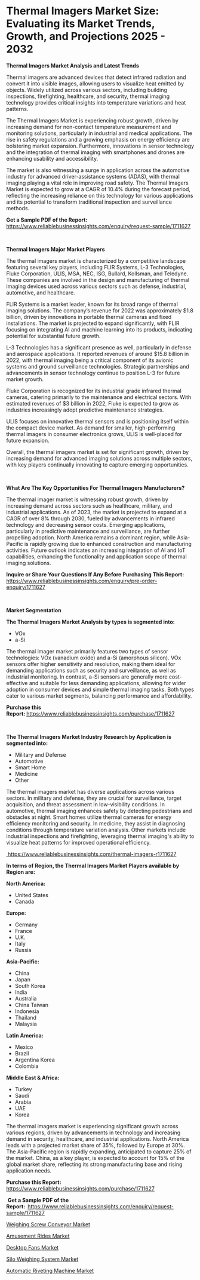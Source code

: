 <p><h1>Thermal Imagers Market Size: Evaluating its Market Trends, Growth, and Projections 2025 - 2032</h1></p><p><strong>Thermal Imagers Market Analysis and Latest Trends</strong></p>
<p><p>Thermal imagers are advanced devices that detect infrared radiation and convert it into visible images, allowing users to visualize heat emitted by objects. Widely utilized across various sectors, including building inspections, firefighting, healthcare, and security, thermal imaging technology provides critical insights into temperature variations and heat patterns. </p><p>The Thermal Imagers Market is experiencing robust growth, driven by increasing demand for non-contact temperature measurement and monitoring solutions, particularly in industrial and medical applications. The rise in safety regulations and a growing emphasis on energy efficiency are bolstering market expansion. Furthermore, innovations in sensor technology and the integration of thermal imaging with smartphones and drones are enhancing usability and accessibility. </p><p>The market is also witnessing a surge in application across the automotive industry for advanced driver-assistance systems (ADAS), with thermal imaging playing a vital role in improving road safety. The Thermal Imagers Market is expected to grow at a CAGR of 10.4% during the forecast period, reflecting the increasing reliance on this technology for various applications and its potential to transform traditional inspection and surveillance methods.</p></p>
<p><strong>Get a Sample PDF of the Report:&nbsp;</strong> <a href="https://www.reliablebusinessinsights.com/enquiry/request-sample/1711627?utm_campaign=75&utm_medium=2&utm_source=Github&utm_content=ia&utm_term=19022025&utm_id=thermal-imagers">https://www.reliablebusinessinsights.com/enquiry/request-sample/1711627</a></p>
<p>&nbsp;</p>
<p><strong>Thermal Imagers Major Market Players</strong></p>
<p><p>The thermal imagers market is characterized by a competitive landscape featuring several key players, including FLIR Systems, L-3 Technologies, Fluke Corporation, ULIS, MSA, NEC, ISG, Bullard, Kollsman, and Teledyne. These companies are involved in the design and manufacturing of thermal imaging devices used across various sectors such as defense, industrial, automotive, and healthcare.</p><p>FLIR Systems is a market leader, known for its broad range of thermal imaging solutions. The company’s revenue for 2022 was approximately $1.8 billion, driven by innovations in portable thermal cameras and fixed installations. The market is projected to expand significantly, with FLIR focusing on integrating AI and machine learning into its products, indicating potential for substantial future growth.</p><p>L-3 Technologies has a significant presence as well, particularly in defense and aerospace applications. It reported revenues of around $15.8 billion in 2022, with thermal imaging being a critical component of its avionic systems and ground surveillance technologies. Strategic partnerships and advancements in sensor technology continue to position L-3 for future market growth.</p><p>Fluke Corporation is recognized for its industrial grade infrared thermal cameras, catering primarily to the maintenance and electrical sectors. With estimated revenues of $3 billion in 2022, Fluke is expected to grow as industries increasingly adopt predictive maintenance strategies.</p><p>ULIS focuses on innovative thermal sensors and is positioning itself within the compact device market. As demand for smaller, high-performing thermal imagers in consumer electronics grows, ULIS is well-placed for future expansion.</p><p>Overall, the thermal imagers market is set for significant growth, driven by increasing demand for advanced imaging solutions across multiple sectors, with key players continually innovating to capture emerging opportunities.</p></p>
<p>&nbsp;</p>
<p><strong>What Are The Key Opportunities For Thermal Imagers Manufacturers?</strong></p>
<p><p>The thermal imager market is witnessing robust growth, driven by increasing demand across sectors such as healthcare, military, and industrial applications. As of 2023, the market is projected to expand at a CAGR of over 8% through 2030, fueled by advancements in infrared technology and decreasing sensor costs. Emerging applications, particularly in predictive maintenance and surveillance, are further propelling adoption. North America remains a dominant region, while Asia-Pacific is rapidly growing due to enhanced construction and manufacturing activities. Future outlook indicates an increasing integration of AI and IoT capabilities, enhancing the functionality and application scope of thermal imaging solutions.</p></p>
<p><strong>Inquire or Share Your Questions If Any Before Purchasing This Report:</strong> <a href="https://www.reliablebusinessinsights.com/enquiry/pre-order-enquiry/1711627?utm_campaign=75&utm_medium=2&utm_source=Github&utm_content=ia&utm_term=19022025&utm_id=thermal-imagers">https://www.reliablebusinessinsights.com/enquiry/pre-order-enquiry/1711627</a></p>
<p>&nbsp;</p>
<p><strong>Market Segmentation</strong></p>
<p><strong>The Thermal Imagers Market Analysis by types is segmented into:</strong></p>
<p><ul><li>VOx</li><li>a-Si</li></ul></p>
<p><p>The thermal imager market primarily features two types of sensor technologies: VOx (vanadium oxide) and a-Si (amorphous silicon). VOx sensors offer higher sensitivity and resolution, making them ideal for demanding applications such as security and surveillance, as well as industrial monitoring. In contrast, a-Si sensors are generally more cost-effective and suitable for less demanding applications, allowing for wider adoption in consumer devices and simple thermal imaging tasks. Both types cater to various market segments, balancing performance and affordability.</p></p>
<p><strong>Purchase this Report:&nbsp;</strong><a href="https://www.reliablebusinessinsights.com/purchase/1711627?utm_campaign=75&utm_medium=2&utm_source=Github&utm_content=ia&utm_term=19022025&utm_id=thermal-imagers">https://www.reliablebusinessinsights.com/purchase/1711627</a></p>
<p>&nbsp;</p>
<p><strong>The Thermal Imagers Market Industry Research by Application is segmented into:</strong></p>
<p><ul><li>Military and Defense</li><li>Automotive</li><li>Smart Home</li><li>Medicine</li><li>Other</li></ul></p>
<p><p>The thermal imagers market has diverse applications across various sectors. In military and defense, they are crucial for surveillance, target acquisition, and threat assessment in low-visibility conditions. In automotive, thermal imaging enhances safety by detecting pedestrians and obstacles at night. Smart homes utilize thermal cameras for energy efficiency monitoring and security. In medicine, they assist in diagnosing conditions through temperature variation analysis. Other markets include industrial inspections and firefighting, leveraging thermal imaging's ability to visualize heat patterns for improved operational efficiency.</p></p>
<p><a href="https://www.reliablebusinessinsights.com/thermal-imagers-r1711627?utm_campaign=75&utm_medium=2&utm_source=Github&utm_content=ia&utm_term=19022025&utm_id=thermal-imagers">&nbsp;https://www.reliablebusinessinsights.com/thermal-imagers-r1711627</a></p>
<p><strong>In terms of Region, the Thermal Imagers Market Players available by Region are:</strong></p>
<p>
    <p> <strong> North America: </strong>
        <ul>
            <li>United States</li>
            <li>Canada</li>
        </ul>
        </p> 
    <p> <strong> Europe: </strong>
        <ul>
            <li>Germany</li>
            <li>France</li>
            <li>U.K.</li>
            <li>Italy</li>
            <li>Russia</li>
        </ul>
        </p> 
    <p> <strong> Asia-Pacific: </strong>
        <ul>
            <li>China</li>
            <li>Japan</li>
            <li>South Korea</li>
            <li>India</li>
            <li>Australia</li>
            <li>China Taiwan</li>
            <li>Indonesia</li>
            <li>Thailand</li>
            <li>Malaysia</li>
        </ul>
        </p> 
    <p> <strong> Latin America: </strong>
        <ul>
            <li>Mexico</li>
            <li>Brazil</li>
            <li>Argentina Korea</li>
            <li>Colombia</li>
        </ul>
        </p> 
    <p> <strong> Middle East & Africa: </strong>
        <ul>
            <li>Turkey</li>
            <li>Saudi</li>
            <li>Arabia</li>
            <li>UAE</li>
            <li>Korea</li>
        </ul>
    </p>
    </p>
<p><p>The thermal imagers market is experiencing significant growth across various regions, driven by advancements in technology and increasing demand in security, healthcare, and industrial applications. North America leads with a projected market share of 35%, followed by Europe at 30%. The Asia-Pacific region is rapidly expanding, anticipated to capture 25% of the market. China, as a key player, is expected to account for 15% of the global market share, reflecting its strong manufacturing base and rising application needs.</p></p>
<p><strong>Purchase this Report: </strong><a href="https://www.reliablebusinessinsights.com/purchase/1711627?utm_campaign=75&utm_medium=2&utm_source=Github&utm_content=ia&utm_term=19022025&utm_id=thermal-imagers">https://www.reliablebusinessinsights.com/purchase/1711627</a></p>
<p>&nbsp;<strong>Get a Sample PDF of the Report:&nbsp;&nbsp;</strong><a href="https://www.reliablebusinessinsights.com/enquiry/request-sample/1711627?utm_campaign=75&utm_medium=2&utm_source=Github&utm_content=ia&utm_term=19022025&utm_id=thermal-imagers">https://www.reliablebusinessinsights.com/enquiry/request-sample/1711627</a></p>
<p><strong></strong></p>
<p><p><a href="https://github.com/hamremunazm4/Market-Research-Report-List-1/blob/main/weighing-screw-conveyor-market.md?utm_campaign=75&utm_medium=2&utm_source=Github&utm_content=ia&utm_term=19022025&utm_id=thermal-imagers">Weighing Screw Conveyor Market</a></p><p><a href="https://github.com/chadytoungu4/Market-Research-Report-List-1/blob/main/amusement-rides-market.md?utm_campaign=75&utm_medium=2&utm_source=Github&utm_content=ia&utm_term=19022025&utm_id=thermal-imagers">Amusement Rides Market</a></p><p><a href="https://github.com/tommybrionhg/Market-Research-Report-List-1/blob/main/desktop-fans-market.md?utm_campaign=75&utm_medium=2&utm_source=Github&utm_content=ia&utm_term=19022025&utm_id=thermal-imagers">Desktop Fans Market</a></p><p><a href="https://github.com/boccalyver5k/Market-Research-Report-List-1/blob/main/silo-weighing-system-market.md?utm_campaign=75&utm_medium=2&utm_source=Github&utm_content=ia&utm_term=19022025&utm_id=thermal-imagers">Silo Weighing System Market</a></p><p><a href="https://github.com/looseurbenra/Market-Research-Report-List-1/blob/main/automatic-riveting-machine-market.md?utm_campaign=75&utm_medium=2&utm_source=Github&utm_content=ia&utm_term=19022025&utm_id=thermal-imagers">Automatic Riveting Machine Market</a></p></p>